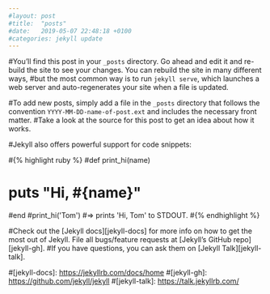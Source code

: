 ```yaml
---
#layout: post
#title:  "posts"
#date:   2019-05-07 22:48:18 +0100
#categories: jekyll update
---
```

#You’ll find this post in your `_posts` directory. Go ahead and edit it and re-build the site to see your changes. You can rebuild the site in many different ways, #but the most common way is to run `jekyll serve`, which launches a web server and auto-regenerates your site when a file is updated.

#To add new posts, simply add a file in the `_posts` directory that follows the convention `YYYY-MM-DD-name-of-post.ext` and includes the necessary front matter. #Take a look at the source for this post to get an idea about how it works.

#Jekyll also offers powerful support for code snippets:

#{% highlight ruby %}
#def print_hi(name)
#  puts "Hi, #{name}"
#end
#print_hi('Tom')
#=> prints 'Hi, Tom' to STDOUT.
#{% endhighlight %}

#Check out the [Jekyll docs][jekyll-docs] for more info on how to get the most out of Jekyll. File all bugs/feature requests at [Jekyll’s GitHub repo][jekyll-gh]. #If you have questions, you can ask them on [Jekyll Talk][jekyll-talk].

#[jekyll-docs]: https://jekyllrb.com/docs/home
#[jekyll-gh]:   https://github.com/jekyll/jekyll
#[jekyll-talk]: https://talk.jekyllrb.com/
